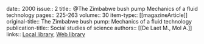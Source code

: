 date:: 2000
issue:: 2
title:: @The Zimbabwe bush pump Mechanics of a fluid technology
pages:: 225-263
volume:: 30
item-type:: [[magazineArticle]]
original-title:: The Zimbabwe bush pump: Mechanics of a fluid technology
publication-title:: Social studies of science
authors:: [[De Laet M., Mol A.]]
links:: [Local library](zotero://select/library/items/JXYUE4WX), [Web library](https://www.zotero.org/users/6520516/items/JXYUE4WX)
